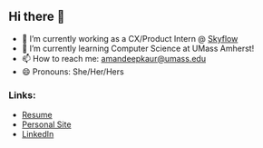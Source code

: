 ## Hi there 👋

<!--
**amandeepksingh/amandeepksingh** is a ✨ _special_ ✨ repository because its `README.md` (this file) appears on your GitHub profile.

Here are some ideas to get you started:

- 🔭 I’m currently working on ...
- 🌱 I’m currently learning ...
- 👯 I’m looking to collaborate on ...
- 🤔 I’m looking for help with ...
- 💬 Ask me about ...
- 📫 How to reach me: ...
- 😄 Pronouns: ...
- ⚡ Fun fact: ...
-->

- 🔭 I’m currently working as a CX/Product Intern @ [Skyflow](http://skyflow.com)
- 🌱 I’m currently learning Computer Science at UMass Amherst!
- 📫 How to reach me: [amandeepkaur@umass.edu](mailto:amandeepkaur@umass.edu)
- 😄 Pronouns: She/Her/Hers

### Links:
- [Resume](https://drive.google.com/file/d/1ahzEXXUBKCLSL7bNhB_-Qn_waKpWuzZu/view?usp=sharing)
- [Personal Site](https://sites.google.com/umass.edu/amandeepkaursingh)
- [LinkedIn](https://www.linkedin.com/in/amandeep-kaur-singh/)

